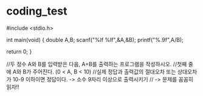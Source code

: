 # coding_test
#include <stdio.h>

int main(void) {
  double A,B;
  scanf("%lf %lf",&A,&B);
  printf("%.9f",A/B);
  
  return 0;
}

//두 정수 A와 B를 입력받은 다음, A+B를 출력하는 프로그램을 작성하시오.
//첫째 줄에 A와 B가 주어진다. (0 < A, B < 10)
//실제 정답과 출력값의 절대오차 또는 상대오차가 10-9 이하이면 정답이다.  -> 소수 9자리 이상으로 출력시키기
// -> 문제를 꼼꼼히 읽자!! 
